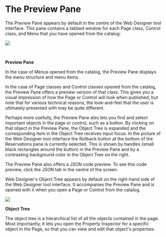 # The Preview Pane

The Preview Pane appears by default in the centre of the Web Designer tool interface. This pane contains a tabbed window for each Page class, Control class, and Menu that you have opened from the catalog:

![](/api/Web%20and%20app%20UIs/Web%20Designer%20tools/assets/18887714-25db-4100-a57a-6d321893ed56.png)

 

**Preview Pane**



In the case of Menus opened from the catalog, the Preview Pane displays the menu structure and menu items.

In the case of Page classes and Control classes opened from the catalog, the Preview Pane offers a preview version of that class. This gives you a visual impression of how the Page or Control will look when published, but note that for various technical reasons, the look-and-feel that the user is ultimately presented with may be quite different.

Perhaps more usefully, the Preview Pane also lets you find and select important objects in the page or control, such as a button. By clicking on that object in the Preview Pane, the Object Tree is expanded and the corresponding item in the Object Tree receives input focus. In the picture of the Web Designer tool interface the Rollback button at the bottom of the Reservations pane is currently selected. This is shown by handles (small black rectangles around the button) in the Preview Pane and by a contrasting background color in the Object Tree on the right.

The Preview Pane also offers a JSON code preview. To see this code preview, click the JSON tab in the centre of the screen.

Web Designer's Object Tree appears by default on the right-hand side of the Web Designer tool interface. It accompanies the Preview Pane and is opened with it when you open a Page or Control from the catalog.  

![](/api/Web%20and%20app%20UIs/Web%20Designer%20tools/assets/d357385f-b2c3-4014-bae0-814310290a97.png)

**Object Tree**

The object tree is a hierarchical list of all the objects contained in the page. Most importantly, it lets you open the Property Inspector for a specific object in the Page, so that you can view and edit that object's properties.